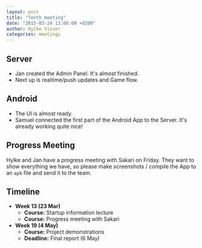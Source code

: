 ```yaml
---
layout: post
title: "Tenth meeting"
date: "2015-03-24 13:00:00 +0200"
author: Hylke Visser
categories: meetings
---
```


## Server

* Jan created the Admin Panel. It's almost finished.
* Next up is realtime/push updates and Game flow.

## Android

* The UI is almost ready.
* Samuel connected the first part of the Android App to the Server. It's already working quite nice!

## Progress Meeting

Hylke and Jan have a progress meeting with Sakari on Friday. They want to show everything we have, so please make screenshots / compile the App to an ``apk`` file and send it to the team.

## Timeline

* **Week 13 (23 Mar)**
  * **Course:** Startup information lecture
  * **Course:** Progress meeting with Sakari
* **Week 19 (4 May)**
  * **Course:** Project demonstrations
  * **Deadline:** Final report (6 May)
